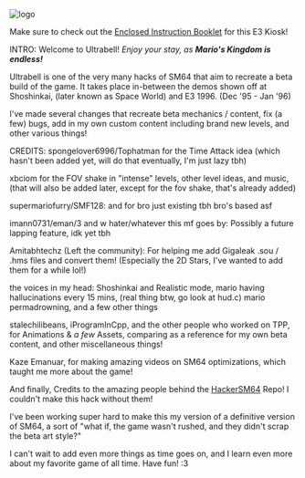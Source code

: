 ![logo](https://github.com/user-attachments/assets/6aa003b0-efb6-4a94-90c9-e9b4010b8f19)

Make sure to check out the [Enclosed Instruction Booklet](https://docs.google.com/document/d/11Rfg5CGrtVHVqCT0m6SxOWny0ZW_q_8i5hatfc4SltU) for this E3 Kiosk!

INTRO:
Welcome to Ultrabell! *Enjoy your stay, as **Mario's Kingdom is endless!***

Ultrabell is one of the very many hacks of SM64 that aim to recreate a beta build of the game.
It takes place in-between the demos shown off at Shoshinkai, (later known as Space World) and E3 1996. (Dec '95 - Jan '96)

I've made several changes that recreate beta mechanics / content, fix (a few) bugs, add in my own custom content including brand new levels, and other various things!

CREDITS:
spongelover6996/Tophatman for the Time Attack idea (which hasn't been added yet, will do that eventually, I'm just lazy tbh)

xbciom for the FOV shake in "intense" levels, other level ideas, and music, (that will also be added later, except for the fov shake, that's already added)

supermariofurry/SMF128: and for bro just existing tbh bro's based asf

imann0731/eman/3 and w hater/whatever this mf goes by: Possibly a future lapping feature, idk yet tbh

Amitabhtechz (Left the community): For helping me add Gigaleak .sou / .hms files and convert them! (Especially the 2D Stars, I've wanted to add them for a while lol!)

the voices in my head: Shoshinkai and Realistic mode, mario having hallucinations every 15 mins, (real thing btw, go look at hud.c) mario permadrowning, and a few other things

stalechilibeans, iProgramInCpp, and the other people who worked on TPP, for Animations & *a few* Assets, comparing as a reference for my own beta content, and other miscellaneous things!

Kaze Emanuar, for making amazing videos on SM64 optimizations, which taught me more about the game!

And finally, Credits to the amazing people behind the [HackerSM64](https://github.com/HackerN64/HackerSM64) Repo! I couldn't make this hack without them!

I've been working super hard to make this my version of a definitive version of SM64, a sort of "what if, the game wasn't rushed, and they didn't scrap the beta art style?"

I can't wait to add even more things as time goes on, and I learn even more about my favorite game of all time.
Have fun! :3